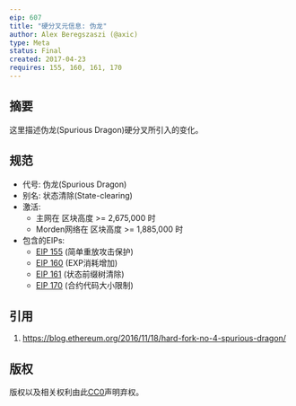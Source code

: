 ```yaml
---
eip: 607
title: "硬分叉元信息: 伪龙"
author: Alex Beregszaszi (@axic)
type: Meta
status: Final
created: 2017-04-23
requires: 155, 160, 161, 170
---
```


## 摘要

这里描述伪龙(Spurious Dragon)硬分叉所引入的变化。

## 规范

- 代号: 伪龙(Spurious Dragon)
- 别名: 状态清除(State-clearing)
- 激活:
  - 主网在 区块高度 >= 2,675,000 时
  - Morden网络在 区块高度 >= 1,885,000 时
- 包含的EIPs:
  - [EIP 155](eip-155.md) (简单重放攻击保护)
  - [EIP 160](eip-160.md) (EXP消耗增加)
  - [EIP 161](eip-161.md) (状态前缀树清除)
  - [EIP 170](eip-170.md) (合约代码大小限制)

## 引用

1. https://blog.ethereum.org/2016/11/18/hard-fork-no-4-spurious-dragon/

## 版权

版权以及相关权利由此[CC0](https://creativecommons.org/publicdomain/zero/1.0/)声明弃权。
